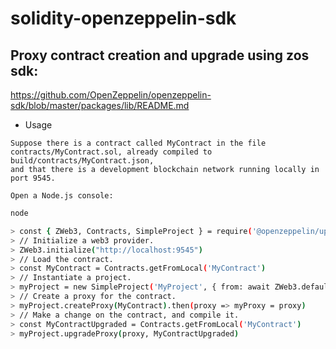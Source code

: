 # solidity-openzeppelin-sdk

## Proxy contract creation and upgrade using zos sdk:

https://github.com/OpenZeppelin/openzeppelin-sdk/blob/master/packages/lib/README.md

- Usage

```
Suppose there is a contract called MyContract in the file
contracts/MyContract.sol, already compiled to build/contracts/MyContract.json,
and that there is a development blockchain network running locally in port 9545.
```

```
Open a Node.js console:
```

```sh
node
```

```sh
> const { ZWeb3, Contracts, SimpleProject } = require('@openzeppelin/upgrades')
> // Initialize a web3 provider.
> ZWeb3.initialize("http://localhost:9545")
> // Load the contract.
> const MyContract = Contracts.getFromLocal('MyContract')
> // Instantiate a project.
> myProject = new SimpleProject('MyProject', { from: await ZWeb3.defaultAccount() })
> // Create a proxy for the contract.
> myProject.createProxy(MyContract).then(proxy => myProxy = proxy)
> // Make a change on the contract, and compile it.
> const MyContractUpgraded = Contracts.getFromLocal('MyContract')
> myProject.upgradeProxy(proxy, MyContractUpgraded)
```
